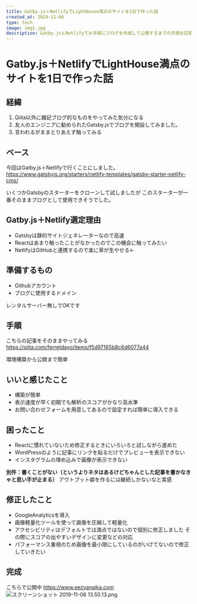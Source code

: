 ```yaml
---
title: Gatby.js＋NetlifyでLightHouse満点のサイトを1日で作った話
created_at: 2019-11-06
type: tech
image: img1.jpg
description: Gatby.jsとNetlifyでお手軽にブログを作成して公開するまでの手順を記事にしました。
---
```


# Gatby.js＋NetlifyでLightHouse満点のサイトを1日で作った話

## 経緯
1. Qiita以外に雑記ブログ的なものをやってみた気分になる
1. 友人のエンジニアに勧められたGatsby.jsでブログを開設してみました。
1. 言われるがままとりあえず触ってみる

## ベース
今回はGatby.js＋Netlifyで行くことにしました。
https://www.gatsbyjs.org/starters/netlify-templates/gatsby-starter-netlify-cms/

いくつかGatsbyのスターターをクローンして試しましたが
このスターターが一番そのままブログとして使用できそうでした。

## Gatby.js＋Netlify選定理由
- Gatsbyは静的サイトジェネレーターなので高速
- Reactはあまり触ったことがなかったのでこの機会に触ってみたい
-  NetlifyはGitHubと連携するので楽に草が生やせる←

## 準備するもの
- Githubアカウント
- ブログに使用するドメイン

レンタルサーバー無しでOKです

## 手順
こちらの記事をそのままやってみる
https://qiita.com/ferretdayo/items/f5d97165b8c6d6077a44

環境構築から公開まで簡単

## いいと感じたこと
- 構築が簡単
- 表示速度が早く初期でも解析のスコアがかなり高水準
- お問い合わせフォームを用意してあるので設定すれば簡単に導入できる

## 困ったこと
- Reactに慣れていないため修正するときにいろいろと試しながら進めた
- WordPressのように記事にリンクを貼るだけでプレビューを表示できない
- インスタグラムの埋め込みで画像が表示できない

 **別件：書くことがない（というよりネタはあるけどちゃんとした記事を書かなきゃと思い手が止まる）**
アウトプット癖を作るには継続しかないなと実感

## 修正したこと
- GoogleAnalyticsを導入
- 画像軽量化ツールを使って画像を圧縮して軽量化
- アクセシビリティはデフォルトでは満点ではないので個別に修正しました
その際にスコアの出やすいデザインに変更などの対応
- パフォーマンス重視のため画像を最小限にしているのがいけてないので修正していきたい

## 完成
こちらで公開中
https://www.eezyanaika.com
![スクリーンショット 2019-11-06 13.50.13.png](https://qiita-image-store.s3.ap-northeast-1.amazonaws.com/0/199085/bb0de9fc-7536-25a1-30b0-cc4af115877b.png)
